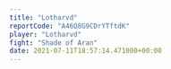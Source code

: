 ```yaml
---
title: "Lotharvd"
reportCode: "A46Q8G9CDrYTftdK"
player: "Lotharvd"
fight: "Shade of Aran"
date: 2021-07-11T18:57:14.471000+00:00
---
```

